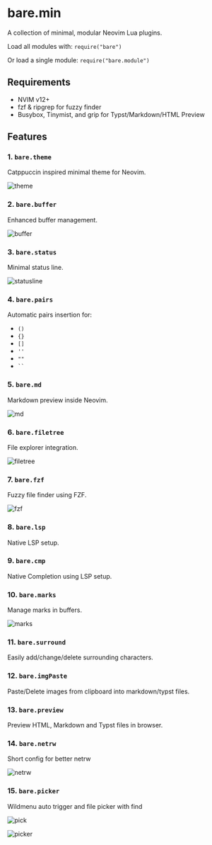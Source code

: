 # bare.min
A collection of minimal, modular Neovim Lua plugins.

Load all modules with: `require("bare")`

Or load a single module: `require("bare.module")`

## Requirements
- NVIM v12+
- fzf & ripgrep for fuzzy finder
- Busybox, Tinymist, and grip for Typst/Markdown/HTML Preview

## Features

### 1. `bare.theme`

Catppuccin inspired minimal theme for Neovim.

![theme](./assets/theme.png)

### 2. `bare.buffer`

Enhanced buffer management.

![buffer](./assets/buffer.png)

### 3. `bare.status`

Minimal status line.

![statusline](./assets/statusline.png)

### 4. `bare.pairs`

Automatic pairs insertion for:

* `()`
* `{}`
* `[]`
* `''`
* `""`
* ` `` `

### 5. `bare.md`

Markdown preview inside Neovim.

![md](./assets/md.png)

### 6. `bare.filetree`

File explorer integration.

![filetree](./assets/filetree.png)

### 7. `bare.fzf`

Fuzzy file finder using FZF.

![fzf](./assets/fzf.png)

### 8. `bare.lsp`

Native LSP setup.

### 9. `bare.cmp`

Native Completion using LSP setup.

### 10. `bare.marks`

Manage marks in buffers.

![marks](./assets/marks.png)

### 11. `bare.surround`

Easily add/change/delete surrounding characters.

### 12. `bare.imgPaste`

Paste/Delete images from clipboard into markdown/typst files.

### 13. `bare.preview`

Preview HTML, Markdown and Typst files in browser.

### 14. `bare.netrw`

Short config for better netrw

![netrw](./assets/netrw.png)

### 15. `bare.picker`

Wildmenu auto trigger and file picker with find

![pick](./assets/pick.png)

![picker](./assets/picker.png)
